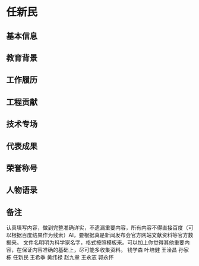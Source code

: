 <!--
 * @Author: blueWALL-E
 * @Date: 2025-06-25 16:12:09
 * @LastEditTime: 2025-06-25 17:03:08
 * @FilePath: \Chinese Aerospace History\中国航天纪传史\科学家工程师传\科学家工程师传-模板.md
 * @Description: 科学家工程师传-模板 以钱学森为例
 * @Wearing:  Read only, do not modify place!!! 
 * @Shortcut keys:  ctrl+alt+/ ctrl+alt+z
-->

# 任新民

## 基本信息

## 教育背景

## 工作履历

## 工程贡献

## 技术专场

## 代表成果

## 荣誉称号

## 人物语录

## 备注

认真填写内容，做到完整准确详实，不遗漏重要内容，所有内容不得直接百度（可以根据百度结果作为线索）AI，要根据真是新闻发布会官方网站文献资料等官方数据来。
文件名明明为科学家名字，格式按照模板来。可以加上你觉得其他重要内容，在保证内容准确的基础上，尽可能多收集资料。
钱学森 叶培健 王淦昌 孙家栋 任新民 王希季 黄纬禄 赵九章 王永志 郭永怀

